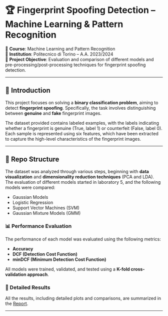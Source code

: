 # 🏆 Fingerprint Spoofing Detection – Machine Learning & Pattern Recognition

📌 **Course**: Machine Learning and Pattern Recognition  
📌 **Institution**: Politecnico di Torino – A.A. 2023/2024  
📌 **Project Objective**: Evaluation and comparison of different models and pre-processing/post-processing techniques for fingerprint spoofing detection.

---

## 🚀 Introduction  

This project focuses on solving a **binary classification problem**, aiming to detect **fingerprint spoofing**. Specifically, the task involves distinguishing between **genuine** and **fake** fingerprint images.  

The dataset provided contains labeled examples, with the labels indicating whether a fingerprint is genuine (True, label 1) or counterfeit (False, label 0). Each sample is represented using six features, which have been extracted to capture the high-level characteristics of the fingerprint images.

---

## 📁 Repo Structure  

The dataset was analyzed through various steps, beginning with **data visualization** and **dimensionality reduction techniques** (PCA and LDA). The evaluation of different models started in laboratory 5, and the following models were compared:

- Gaussian Models
- Logistic Regression
- Support Vector Machines (SVM)
- Gaussian Mixture Models (GMM)

### 📊 Performance Evaluation  

The performance of each model was evaluated using the following metrics:
- **Accuracy**
- **DCF (Detection Cost Function)**
- **minDCF (Minimum Detection Cost Function)**

All models were trained, validated, and tested using a **K-fold cross-validation approach**.

### 📑 Detailed Results  
All the results, including detailed plots and comparisons, are summarized in the [Report](Report.pdf).

---

